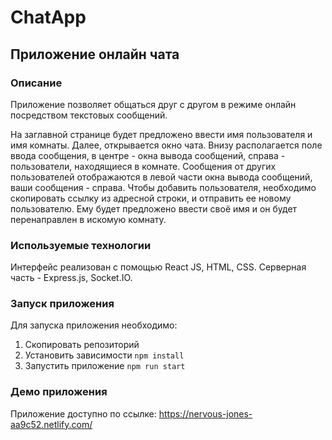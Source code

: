 # ChatApp
## Приложение онлайн чата

### Описание 
Приложение позволяет общаться друг с другом в режиме онлайн посредством текстовых сообщений. 

На заглавной странице будет предложено ввести имя пользователя и имя комнаты. Далее, открывается окно чата. Внизу располагается поле ввода сообщения, в центре - окна вывода сообщений, справа - пользователи, находящиеся в комнате. Сообщения от других пользователей отображаются в левой части окна вывода сообщений, ваши сообщения - справа. Чтобы добавить пользователя, необходимо скопировать ссылку из адресной строки, и отправить ее новому пользователю. Ему будет предложено ввести своё имя и он будет перенаправлен в искомую комнату. 

### Используемые технологии

Интерфейс реализован с помощью React JS, HTML, CSS. 
Серверная часть - Express.js,  Socket.IO.

### Запуск приложения

Для запуска приложения необходимо:
1. Скопировать репозиторий 
2. Установить зависимости 
``` npm install ```
3. Запустить приложение
``` npm run start ```

### Демо приложения

Приложение доступно по ссылке: https://nervous-jones-aa9c52.netlify.com/
